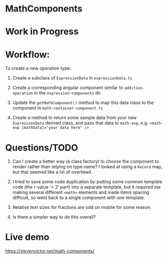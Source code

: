 # MathComponents

# Work in Progress

# Workflow:

To create a new operation type:

1) Create a subclass of `ExpressionData` in `expressionData.ts`

2) Create a corresponding angular component similar to `addition-operation` in the `expression-components` dir.

3) Update the `getMathComponent()` method to map this data class to the component in `math-container-component.ts`

4) Create a method to return some sample data from your new `ExpressionData` derived class, and pass that data to
`math-exp`, e.g.
 `<math-exp [mathData]="your data here" />`

# Questions/TODO

1)  Can I create a better way (a class factory) to choose the component to render rather than relying on type name?
I looked at using a <code>Record</code> map, but that seemed like a lot of overhead.

2) I tried to save some code duplication by putting some common template code (the r-value '= 2' part) into a separate template,
 but it required me making several different `<math>` elements and made items spacing difficult, so went back to a single component with one template.

3) Relative text sizes for fractions are odd on mobile for some reason.

4) Is there a simpler way to do this overall?

# Live demo

https://stevenvictor.net/math-components/

